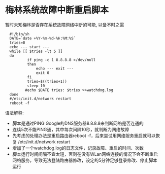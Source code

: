 # 梅林系统故障中断重启脚本   

暂时未知梅林是否存在系统故障网络中断的可能, 以备不时之需   

      #!/bin/sh
      DATE=`date +%Y-%m-%d-%H:%M:%S`
      tries=0
      echo --- start ---
      while [[ $tries -lt 5 ]]
      do
              if ping -c 1 8.8.8.8 >/dev/null
              then
                  echo --- exit ---
                  exit 0
              fi
              tries=$((tries+1))
              sleep 10
             #echo $DATE tries: $tries >>watchdog.log
      done
      #/etc/init.d/network restart
      reboot -f
      
语法解释:
+ 脚本是通过PING Google的DNS服务器8.8.8.8来判断网络是否连通的
+ 连续5次不能PING通，其中每次间隔10秒，就判断为网络故障
+ 先考虑的处理办法是重启路由器reboot -f，后来尝试用网络服务重启就可以恢复 /etc/init.d/network restart
+ 增加了一个watchdog.log的日志文件，记录故障、重启的时间、次数
+ 脚本运行时间间隔不宜太短，否则在没有WLan网络连接的情况下会不断重启网络服务，导致无法登陆路由器修改，设定的5分钟足够登录修改、停止脚本运行
